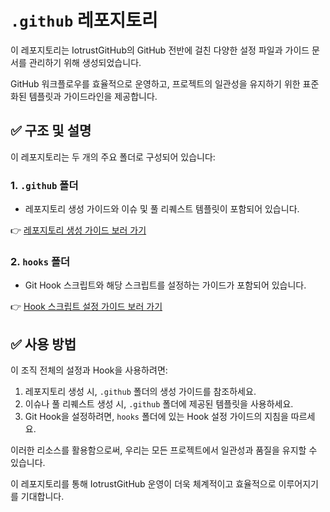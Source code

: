# `.github` 레포지토리

이 레포지토리는 IotrustGitHub의 GitHub 전반에 걸친 다양한 설정 파일과 가이드 문서를 관리하기 위해 생성되었습니다.

GitHub 워크플로우를 효율적으로 운영하고, 프로젝트의 일관성을 유지하기 위한 표준화된 템플릿과 가이드라인을 제공합니다.

## ✅ 구조 및 설명

이 레포지토리는 두 개의 주요 폴더로 구성되어 있습니다:

### 1. `.github` 폴더

- 레포지토리 생성 가이드와 이슈 및 풀 리퀘스트 템플릿이 포함되어 있습니다.

👉 [레포지토리 생성 가이드 보러 가기](https://github.com/IotrustGitHub/.github/blob/main/.github/GUIDE.md)

### 2. `hooks` 폴더

- Git Hook 스크립트와 해당 스크립트를 설정하는 가이드가 포함되어 있습니다.

👉 [Hook 스크립트 설정 가이드 보러 가기](https://github.com/IotrustGitHub/.github/blob/main/hooks/GUIDE.md)

## ✅ 사용 방법

이 조직 전체의 설정과 Hook을 사용하려면:

1. 레포지토리 생성 시, `.github` 폴더의 생성 가이드를 참조하세요.
2. 이슈나 풀 리퀘스트 생성 시, `.github` 폴더에 제공된 템플릿을 사용하세요.
3. Git Hook을 설정하려면, `hooks` 폴더에 있는 Hook 설정 가이드의 지침을 따르세요.

이러한 리소스를 활용함으로써, 우리는 모든 프로젝트에서 일관성과 품질을 유지할 수 있습니다.

이 레포지토리를 통해 IotrustGitHub 운영이 더욱 체계적이고 효율적으로 이루어지기를 기대합니다.
